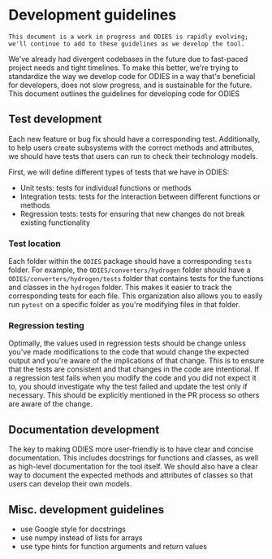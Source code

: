 # Development guidelines

```{note}
This document is a work in progress and ODIES is rapidly evolving; we'll continue to add to these guidelines as we develop the tool.
```

We've already had divergent codebases in the future due to fast-paced project needs and tight timelines.
To make this better, we're trying to standardize the way we develop code for ODIES in a way that's beneficial for developers, does not slow progress, and is sustainable for the future.
This document outlines the guidelines for developing code for ODIES

## Test development

Each new feature or bug fix should have a corresponding test.
Additionally, to help users create subsystems with the correct methods and attributes, we should have tests that users can run to check their technology models.

First, we will define different types of tests that we have in ODIES:
- Unit tests: tests for individual functions or methods
- Integration tests: tests for the interaction between different functions or methods
- Regression tests: tests for ensuring that new changes do not break existing functionality

### Test location

Each folder within the `ODIES` package should have a corresponding `tests` folder.
For example, the `ODIES/converters/hydrogen` folder should have a `ODIES/converters/hydrogen/tests` folder that contains tests for the functions and classes in the `hydrogen` folder.
This makes it easier to track the corresponding tests for each file.
This organization also allows you to easily run `pytest` on a specific folder as you're modifying files in that folder.

### Regression testing

Optimally, the values used in regression tests should be change unless you've made modifications to the code that would change the expected output and you're aware of the implications of that change.
This is to ensure that the tests are consistent and that changes in the code are intentional.
If a regression test fails when you modify the code and you did not expect it to, you should investigate why the test failed and update the test only if necessary.
This should be explicitly mentioned in the PR process so others are aware of the change.

## Documentation development

The key to making ODIES more user-friendly is to have clear and concise documentation.
This includes docstrings for functions and classes, as well as high-level documentation for the tool itself.
We should also have a clear way to document the expected methods and attributes of classes so that users can develop their own models.

## Misc. development guidelines

- use Google style for docstrings
- use numpy instead of lists for arrays
- use type hints for function arguments and return values